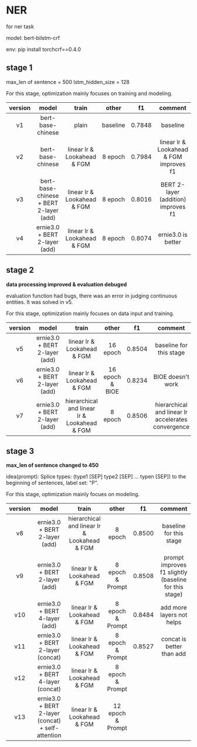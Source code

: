 # NER
for ner task

model: bert-bilstm-crf

env: pip install torchcrf==0.4.0

## stage 1

max_len of sentence = 500
lstm_hidden_size = 128

For this stage, optimization mainly focuses on training and modeling.

| version | model | train | other | f1 | comment |
|:--------:|:-----------:|:-----------:|:-----------:|:-----------:|:-------:|
| v1 | bert-base-chinese | plain | baseline | 0.7848 | baseline |
| v2 | bert-base-chinese | linear lr & Lookahead & FGM | 8 epoch | 0.7984 | linear lr & Lookahead & FGM improves f1 |
| v3 | bert-base-chinese + BERT 2-layer (add) | linear lr & Lookahead & FGM | 8 epoch | 0.8016 | BERT 2-layer (addition) improves f1 |
| v4 | ernie3.0 + BERT 2-layer (add) | linear lr & Lookahead & FGM | 8 epoch | 0.8074 | ernie3.0 is better |

## stage 2

********data processing improved & evaluation debuged********

evaluation function had bugs, there was an error in judging continuous entities. It was solved in v5.

For this stage, optimization mainly focuses on data input and training.

| version | model | train | other | f1 | comment |
|:--------:|:-----------:|:-----------:|:-----------:|:-----------:|:-------:|
| v5 | ernie3.0 + BERT 2-layer (add) | linear lr & Lookahead & FGM | 16 epoch | 0.8504 | baseline for this stage |
| v6 | ernie3.0 + BERT 2-layer (add) | linear lr & Lookahead & FGM | 16 epoch & BIOE | 0.8234 | BIOE doesn't work |
| v7 | ernie3.0 + BERT 2-layer (add) | hierarchical and linear lr & Lookahead & FGM | 8 epoch | 0.8506 | hierarchical and linear lr accelerates convergence |

## stage 3

********max_len of sentence changed to 450********

idea(prompt): Splice types: (type1 [SEP] type2 [SEP] ... typen [SEP]) to the beginning of sentences, label set: "P".

For this stage, optimization mainly focues on modeling.

| version | model | train | other | f1 | comment |
|:--------:|:-----------:|:-----------:|:-----------:|:-----------:|:-------:|
| v8 | ernie3.0 + BERT 2-layer (add) | hierarchical and linear lr & Lookahead & FGM | 8 epoch | 0.8500 | baseline for this stage |
| v9 | ernie3.0 + BERT 2-layer (add) | linear lr & Lookahead & FGM | 8 epoch & Prompt | 0.8508 | prompt improves f1 slightly (baseline for this stage) |
| v10 | ernie3.0 + BERT 4-layer (add) | linear lr & Lookahead & FGM | 8 epoch & Prompt | 0.8484 | add more layers not helps |
| v11 | ernie3.0 + BERT 2-layer (concat) | linear lr & Lookahead & FGM | 8 epoch & Prompt | 0.8527 | concat is better than add |
| v12 | ernie3.0 + BERT 4-layer (concat) | linear lr & Lookahead & FGM | 8 epoch & Prompt |  |  |
| v13 | ernie3.0 + BERT 2-layer (concat) + self-attention | linear lr & Lookahead & FGM | 12 epoch & Prompt |  |  |

